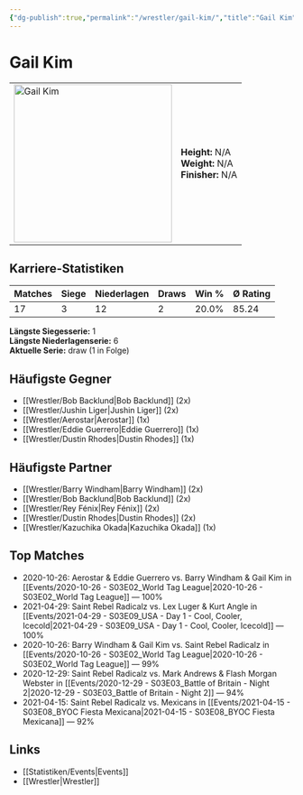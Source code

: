 ```yaml
---
{"dg-publish":true,"permalink":"/wrestler/gail-kim/","title":"Gail Kim","tags":["wrestler"],"noteIcon":""}
---
```



# Gail Kim

<table>
        <tr>
        <td><img src="https://github.com/CptSpaulding1980/choke-slam-wrestling/releases/download/images/Gail_Kim.png" width="280" alt="Gail Kim"></td>
        <td>
        <b>Height:</b> N/A<br>
        <b>Weight:</b> N/A<br>
        <b>Finisher:</b> N/A<br>
        </td>
        </tr>
        </table>
        
## Karriere-Statistiken

| Matches | Siege | Niederlagen | Draws | Win % | Ø Rating |
|---------|-------|-------------|-------|-------|-----------|
| 17 | 3 | 12 | 2 | 20.0% | 85.24 |

**Längste Siegesserie:** 1<br>**Längste Niederlagenserie:** 6<br>**Aktuelle Serie:** draw (1 in Folge)


## Häufigste Gegner
- [[Wrestler/Bob Backlund\|Bob Backlund]] (2x)
- [[Wrestler/Jushin Liger\|Jushin Liger]] (2x)
- [[Wrestler/Aerostar\|Aerostar]] (1x)
- [[Wrestler/Eddie Guerrero\|Eddie Guerrero]] (1x)
- [[Wrestler/Dustin Rhodes\|Dustin Rhodes]] (1x)

## Häufigste Partner
- [[Wrestler/Barry Windham\|Barry Windham]] (2x)
- [[Wrestler/Bob Backlund\|Bob Backlund]] (2x)
- [[Wrestler/Rey Fénix\|Rey Fénix]] (2x)
- [[Wrestler/Dustin Rhodes\|Dustin Rhodes]] (2x)
- [[Wrestler/Kazuchika Okada\|Kazuchika Okada]] (1x)

## Top Matches
- 2020-10-26: Aerostar & Eddie Guerrero vs. Barry Windham & Gail Kim in [[Events/2020-10-26 - S03E02_World Tag League\|2020-10-26 - S03E02_World Tag League]] — 100%
- 2021-04-29: Saint Rebel Radicalz vs. Lex Luger & Kurt Angle in [[Events/2021-04-29 - S03E09_USA - Day 1 - Cool, Cooler, Icecold\|2021-04-29 - S03E09_USA - Day 1 - Cool, Cooler, Icecold]] — 100%
- 2020-10-26: Barry Windham & Gail Kim vs. Saint Rebel Radicalz in [[Events/2020-10-26 - S03E02_World Tag League\|2020-10-26 - S03E02_World Tag League]] — 99%
- 2020-12-29: Saint Rebel Radicalz vs. Mark Andrews & Flash Morgan Webster in [[Events/2020-12-29 - S03E03_Battle of Britain - Night 2\|2020-12-29 - S03E03_Battle of Britain - Night 2]] — 94%
- 2021-04-15: Saint Rebel Radicalz vs. Mexicans in [[Events/2021-04-15 - S03E08_BYOC Fiesta Mexicana\|2021-04-15 - S03E08_BYOC Fiesta Mexicana]] — 92%

## Links
- [[Statistiken/Events\|Events]]
- [[Wrestler\|Wrestler]]
